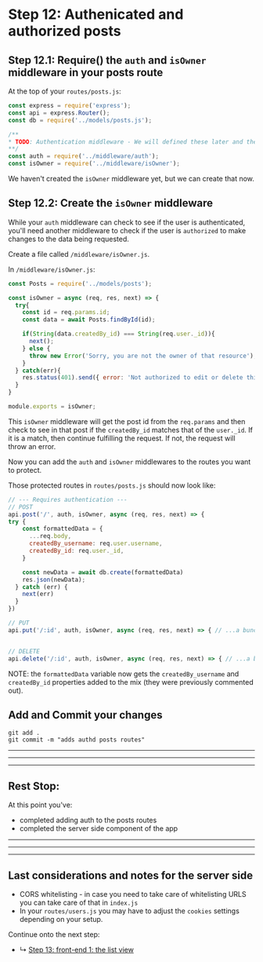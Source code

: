 # Step 12: Authenicated and authorized posts 

## Step 12.1: Require() the `auth` and `isOwner` middleware in your posts route

At the top of your `routes/posts.js`:

```js
const express = require('express');
const api = express.Router();
const db = require('../models/posts.js');

/** 
* TODO: Authentication middleware - We will defined these later and then uncomment them!!! Just note that we will come back to these one our authentication has been set up and defined.
**/
const auth = require('../middleware/auth');
const isOwner = require('../middleware/isOwner');

```

We haven't created the `isOwner` middleware yet, but we can create that now.

## Step 12.2: Create the `isOwner` middleware

While your `auth` middleware can check to see if the user is authenticated, you'll need another middleware to check if the user is `authorized` to make changes to the data being requested. 

Create a file called `/middleware/isOwner.js`. 

In `/middleware/isOwner.js`:

```js
const Posts = require('../models/posts');

const isOwner = async (req, res, next) => {
  try{
    const id = req.params.id; 
    const data = await Posts.findById(id);

    if(String(data.createdBy_id) === String(req.user._id)){
      next();
    } else {
      throw new Error('Sorry, you are not the owner of that resource');
    }
  } catch(err){
    res.status(401).send({ error: 'Not authorized to edit or delete this resource' })
  }
}

module.exports = isOwner;
```

This `isOwner` middleware will get the post id from the `req.params` and then check to see in that post if the `createdBy_id` matches that of the `user._id`. If it is a match, then continue fulfilling the request. If not, the request will throw an error.

Now you can add the `auth` and `isOwner` middlewares to the routes you want to protect.

Those protected routes in `routes/posts.js` should now look like:

```js
// --- Requires authentication ---
// POST
api.post('/', auth, isOwner, async (req, res, next) => {
try {
    const formattedData = {
      ...req.body,
      createdBy_username: req.user.username,
      createdBy_id: req.user._id,
    }

    const newData = await db.create(formattedData)
    res.json(newData);
  } catch (err) {
    next(err)
  }
})

// PUT
api.put('/:id', auth, isOwner, async (req, res, next) => { // ...a bunch of code... })


// DELETE
api.delete('/:id', auth, isOwner, async (req, res, next) => { // ...a bunch of code... })
```

NOTE: the `formattedData` variable now gets the `createdBy_username` and `createdBy_id` properties added to the mix (they were previously commented out).

## Add and Commit your changes

```
git add .
git commit -m "adds authd posts routes"
```

***
***
***
## Rest Stop:

At this point you've:
* completed adding auth to the posts routes
* completed the server side component of the app

***
***
***

## Last considerations and notes for the server side
* CORS whitelisting - in case you need to take care of whitelisting URLS you can take care of that in `index.js`
* In your `routes/users.js` you may have to adjust the `cookies` settings depending on your setup.


Continue onto the next step:
* ↳ [Step 13: front-end 1: the list view](/13_frontend-list-view.md)

